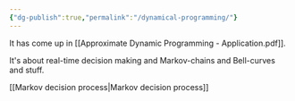 ```yaml
---
{"dg-publish":true,"permalink":"/dynamical-programming/"}
---
```


It has come up in [[Approximate Dynamic Programming - Application.pdf]].

It's about real-time decision making and Markov-chains and Bell-curves and stuff.

[[Markov decision process\|Markov decision process]]
